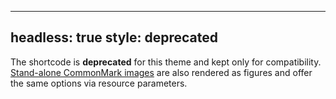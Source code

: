 
---
headless: true
style: deprecated
---
The shortcode is **deprecated** for this theme and kept only for compatibility. [Stand-alone Common&shy;Mark images](/doc/enhancing/image/standalone) are also rendered as figures and offer the same options via resource parameters.
